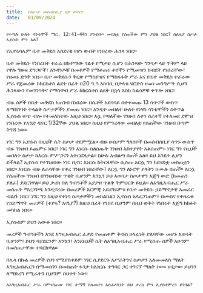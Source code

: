 ```yaml
---
title:  በስጦታ መሰብሰቢያ ዕቃ ውስጥ
date:   01/09/2024
---
```


`የተጣሉ ሁለት ሳንቲሞች ማር. 12:41–44ን ያንብቡ። መበለቷ የሰጠችው ምን ያህል ነበር? ስለዚያ ስጦታ ኢየሱስ ምን አለ?`

የኢየሩሳሌም ቤተ መቅደስ አስደናቂ የሆነ ውበት የነበረው ሕንጻ ነበር።

ቤተ መቅደሱ የነበረበት ተራራ በከተማው ጎልቶ የሚታይ ሲሆን በሕንጻው ግንባታ ላይ ጥቅም ላይ የዋሉ ግዙፍ ድንጋዮች፣ አንዳንዶቹ በመቶዎች የሚቆጠሩ ቶኖችን የሚመዝን ክብደት የነበራቸው፣ የዘመኑ ድንቅ ነበሩ። ቤተ መቅደሱን ቅርጽ የማስያዝና የማስፋፋት ሥራ እና የቤተ መቅደስ ተራራው ሥራ የጀመረው ከክርስቶስ ልደት በፊት በ20 ዓ.ዓ አከባቢ በታላቁ ሄሮድስ ዘመነ መንግሥት ሲሆን ሕንጻውን የመገንባትና የማስዋብ ሥራ ከክርስቶስ ልደት በኋላ እስከ ስልሳዎቹ ቀጥሎ ነበር።

ብዙ ሰዎች በቤተ መቅደስ አጠገብ በነበረው በሴቶች አደባባይ በተቀመጡ 13 ሳጥኖች ውስጥ ለማስገባት ትላልቅ ስጦታዎችን ያመጡ ነበር። አንዲት መበለት ሁለት የነሃስ ሳንቲሞችን ስትጥል ኢየሱስ ቁጭ ብሎ የተመለከተው እዚህ ነበር። እሷ የጣለችው ገንዘብ ለቀን ሰራተኛ የተለመደ ደሞዝ የነበረው የአንድ ዲናር 1/32ኛው ያህል ነበር። ከዚህ የምንረዳው መበለቷ የሰጠችው ገንዘብ በጣም ትንሽ ነው።

ነገር ግን ኢየሱስ በዚህች ሴት ስጦታ ተደምሟል። ብዙ ሀብታም ግለሰቦች በመሰብሰቢያ ሳጥኑ ውስጥ ብዙ ገንዘብ ይጨምሩ ነበር፣ ነገር ግን እነርሱ ስለሰጡት ገንዘብ አስተያየት አልሰጠም። ነገር ግን የዚህች መበለት ስጦታ ከእርሱ ምሥጋናን አትርፎላታል። ከሁሉ አብልጣ ሰጠች አለ። ይህ እንዴት ሊሆን ይችላል? ኢየሱስ የተገነዘበው ነገር ቢኖር እነርሱ ከትርፋቸው ሲሰጡ እርሷ ግን ከድህነቷ መስጠቷን ነበር። እነርሱ ብዙ ለራሳቸው የቀረ ገንዘብ ነበራቸው፤ እርሷ ግን ለኑሮዋ ያላትን በሙሉ ሰጠች። እርሷ የሰጠችው ገንዘብ በገንዘብነቱ ጥቂት ቢሆንም እንኳን ይህ እውነታ ስጦታዋን እጅግ ውድ (ከመጠን ያለፈ) ያደርገዋል። ይህ ታሪክ ስለ ግብዓቶች አያያዝ ጥልቅ ትምህርት ይዟል። ለእግዚአብሔር ሥራ መስጠት ማረጋገጫ እንዲኖረው በመሪዎች እርምጃ አይደገፍም። የቤተ መቅደሱ ኃይማኖታዊ አመራር ብልሹ ነበር፣ ነገር ግን ከዚህ የተነሳ ስጦታዎችን መከልከልን ኢየሱስ አላረጋገጠም። በሙስና የተዘፈቁ የኃይማኖት መሪዎች (ቀያፋ? አናኒያ?) ከዚህ በፊት የነበሩ ቢሆንም በዚህ ወቅት የነበሩት እጅግ ከከፉት መካከል ነበሩ።

ኢየሱስም ይህን አውቆ ነበር።

መሪዎች ግብዓቶችን እንደ እግዚአብሔር ፈቃድ የመጠቀም ቅዱስ ሀላፊነት ያለባቸው መሆኑ እውነት ቢሆንም፣ ይህን ባያደርጉም እንኳን፣ እንደዚህች ሴት ለእግዚአብሔር ሥራ የሚሰጡ ሰዎች አሁንም በመስጠታቸው ተባርከዋል።

በሌላ በኩል መሪዎች የሆነ የሚያስቀይም ነገር ሲያደርጉ አሥራትንና ስጦታን አለመመለስ ማለት እግዚአብሔርን በማመስገን በመስጠት ፋንታ ከእነርሱ ተግባር ጋር ተገናኘ ማለት ነው። ሁኔታው ይህንን ለማድረግ የሚፈትን ቢሆንም ስህተት ነው።

`ለእግዚአብሔር ሥራ በምንሰጠው ነገር ታማኝ ስለመሆን አስፈላጊነት ይህ ታሪክ ምን ሊያስተምረን ይገባል?`
